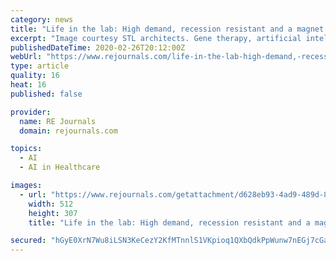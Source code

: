 ```yaml
---
category: news
title: "Life in the lab: High demand, recession resistant and a magnet for high-earning talent"
excerpt: "Image courtesy STL architects. Gene therapy, artificial intelligence and other innovations in healthcare promise to bring about longer lifespans and better health outcomes. As these segments are forecast to grow by as much as 37 percent annually in the next five years, they will also drive up demand for lab space, diagnostic centers and ..."
publishedDateTime: 2020-02-26T20:12:00Z
webUrl: "https://www.rejournals.com/life-in-the-lab-high-demand,-recession-resistant-and-a-magnet-for-high-earning-20200226"
type: article
quality: 16
heat: 16
published: false

provider:
  name: RE Journals
  domain: rejournals.com

topics:
  - AI
  - AI in Healthcare

images:
  - url: "https://www.rejournals.com/getattachment/d628eb93-4ad9-489d-8159-4503915e7255/file.aspx?maxsidesize=512"
    width: 512
    height: 307
    title: "Life in the lab: High demand, recession resistant and a magnet for high-earning talent"

secured: "hGyE0XrN7Wu8iLSN3KeCezY2KfMTnnlS1VKpioq1QXbQdkPpWunw7nEGj7cGaciEISTXHnS2ADqGgiWUraLIMa1HiZg1V+82pRVYsCMIvjzenvbUtHn3RS2iwdBdAn67VRubYy6t87+z7Ag2Glfhm1n+QRuBxYQTb+xZc5SZaJyYCh5pt19Yl7V/18NCcdlfQS+4hfZ58YT3XWcq2+VDbLcgk6qJanLwZN+uYLvgMzsI7Uzp15okPoyQhxi8tADxtidHOjerNiz/ZWHTf4n2tsTBggOHAhFNwJLPHYDCZW17SUZcvL+o2/X44Oxnuj+gBbAAjPKSGJofTylXOQpjwTAzebyQ+2vWwvwAk7Ry1Y7j26yAQKlals7piF7FSSupdOijZkCHNpjKH/oUMKHbIh/a4vFq7zcujdfDpsbfcFMQW4JO03eSuBxLSnvdllRG4ysUy8f8ekwfVQ83h9by620Ufjl0kSc9CpZiE/mPYNk=;qM2cdITxuYWiHmjBtCLnpA=="
---
```


